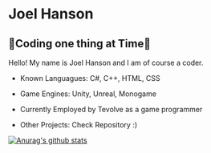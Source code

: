 # Joel Hanson

## 🐲Coding one thing at Time🦄



Hello! My name is Joel Hanson and I am of course a coder. 
* Known Languagues: C#, C++, HTML, CSS

* Game Engines: Unity, Unreal, Monogame

* Currently Employed by Tevolve as a game programmer

* Other Projects: Check Repository :)




















[![Anurag's github stats](https://github-readme-stats.vercel.app/api?username=squizyton)](https://github.com/anuraghazra/github-readme-stats)
